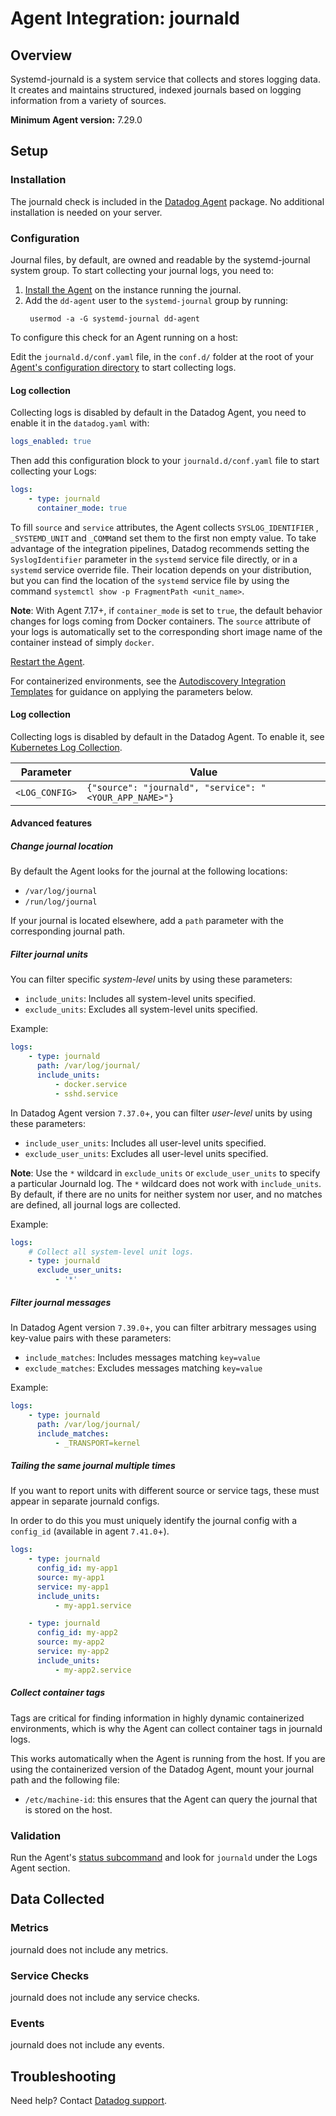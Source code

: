 # Agent Integration: journald

## Overview

Systemd-journald is a system service that collects and stores logging data. 
It creates and maintains structured, indexed journals based on logging information from a variety of sources.

**Minimum Agent version:** 7.29.0

## Setup

### Installation

The journald check is included in the [Datadog Agent][1] package.
No additional installation is needed on your server.

### Configuration

Journal files, by default, are owned and readable by the systemd-journal system group. To start collecting your journal logs, you need to:

1. [Install the Agent][2] on the instance running the journal.
2. Add the `dd-agent` user to the `systemd-journal` group by running:
    ```text
     usermod -a -G systemd-journal dd-agent
    ```

<!-- xxx tabs xxx -->
<!-- xxx tab "Host" xxx -->

To configure this check for an Agent running on a host:

Edit the `journald.d/conf.yaml` file, in the `conf.d/` folder at the root of your [Agent's configuration directory][3] to start collecting logs.

#### Log collection

Collecting logs is disabled by default in the Datadog Agent, you need to enable it in the `datadog.yaml` with:

```yaml
logs_enabled: true
```

Then add this configuration block to your `journald.d/conf.yaml` file to start collecting your Logs:

```yaml
logs:
    - type: journald
      container_mode: true
```

To fill `source` and `service` attributes, the Agent collects `SYSLOG_IDENTIFIER` , `_SYSTEMD_UNIT` and `_COMM`and set them to the first non empty value. To take advantage of the integration pipelines, Datadog recommends setting the `SyslogIdentifier` parameter in the `systemd` service file directly, or in a `systemd` service override file. Their location depends on your distribution, but you can find the location of the `systemd` service file by using the command `systemctl show -p FragmentPath <unit_name>`.

**Note**: With Agent 7.17+, if `container_mode` is set to `true`, the default behavior changes for logs coming from Docker containers. The `source` attribute of your logs is automatically set to the corresponding short image name of the container instead of simply `docker`.

[Restart the Agent][1].


<!-- xxz tab xxx -->
<!-- xxx tab "Containerized" xxx -->

For containerized environments, see the [Autodiscovery Integration Templates][4] for guidance on applying the parameters below.

#### Log collection


Collecting logs is disabled by default in the Datadog Agent. To enable it, see [Kubernetes Log Collection][5].

| Parameter      | Value                                                  |
| -------------- | ------------------------------------------------------ |
| `<LOG_CONFIG>` | `{"source": "journald", "service": "<YOUR_APP_NAME>"}` |

<!-- xxz tab xxx -->
<!-- xxz tabs xxx -->


#### Advanced features

##### Change journal location

By default the Agent looks for the journal at the following locations:

- `/var/log/journal`
- `/run/log/journal`

If your journal is located elsewhere, add a `path` parameter with the corresponding journal path.

##### Filter journal units

You can filter specific _system-level_ units by using these parameters:

- `include_units`: Includes all system-level units specified.
- `exclude_units`: Excludes all system-level units specified.


Example:

```yaml
logs:
    - type: journald
      path: /var/log/journal/
      include_units:
          - docker.service
          - sshd.service
```

In Datadog Agent version `7.37.0`+, you can filter _user-level_ units by using these parameters:

- `include_user_units`: Includes all user-level units specified.
- `exclude_user_units`: Excludes all user-level units specified.

**Note**: Use the `*` wildcard in `exclude_units` or `exclude_user_units` to specify a particular Journald log. The `*` wildcard does not work with `include_units`. By default, if there are no units for neither system nor user, and no matches are defined, all journal logs are collected.

Example:

```yaml
logs:
    # Collect all system-level unit logs.
    - type: journald
      exclude_user_units:
          - '*'
```

##### Filter journal messages

In Datadog Agent version `7.39.0`+, you can filter arbitrary messages using key-value pairs with these parameters:

- `include_matches`: Includes messages matching `key=value`
- `exclude_matches`: Excludes messages matching `key=value`


Example:

```yaml
logs:
    - type: journald
      path: /var/log/journal/
      include_matches:
          - _TRANSPORT=kernel
```

##### Tailing the same journal multiple times

If you want to report units with different source or service tags, these must appear in separate journald configs.

In order to do this you must uniquely identify the journal config with a `config_id` (available in agent `7.41.0`+).

```yaml
logs:
    - type: journald
      config_id: my-app1
      source: my-app1
      service: my-app1
      include_units:
          - my-app1.service

    - type: journald
      config_id: my-app2
      source: my-app2
      service: my-app2
      include_units:
          - my-app2.service
```

##### Collect container tags

Tags are critical for finding information in highly dynamic containerized environments, which is why the Agent can collect container tags in journald logs.

This works automatically when the Agent is running from the host. If you are using the containerized version of the Datadog Agent, mount your journal path and the following file:

- `/etc/machine-id`: this ensures that the Agent can query the journal that is stored on the host.

### Validation

Run the Agent's [status subcommand][6] and look for `journald` under the Logs Agent section.

## Data Collected

### Metrics

journald does not include any metrics.

### Service Checks

journald does not include any service checks.

### Events

journald does not include any events.

## Troubleshooting

Need help? Contact [Datadog support][7].

[1]: https://docs.datadoghq.com/agent/guide/agent-commands/#start-stop-and-restart-the-agent
[2]: /account/settings/agent/latest
[3]: https://docs.datadoghq.com/agent/guide/agent-configuration-files/#agent-configuration-directory
[4]: https://docs.datadoghq.com/agent/kubernetes/integrations/
[5]: https://docs.datadoghq.com/agent/kubernetes/log/?tab=containerinstallation#setup
[6]: https://docs.datadoghq.com/agent/guide/agent-commands/#agent-status-and-information
[7]: https://docs.datadoghq.com/help/
